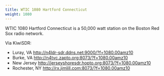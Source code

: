 ```yaml
---
title: WTIC 1080 Hartford Connecticut
weight: 1080
---
```

WTIC 1080 Hartford Connecticut is a 50,000 watt station 
on the Boston Red Sox radio network. 

Via KiwiSDR:

* Luray, VA http://n4ldr-sdr.ddns.net:9000/?f=1080.00amz10
* Burke, VA http://n4tvc.zapto.org:8073/?f=1080.00amz10
* New Jersey http://jerseyshoresdr.hopto.org:8073/?f=1080.00amz10
* Rochester, NY http://rx.jimlill.com:8073/?f=1080.00amz10

